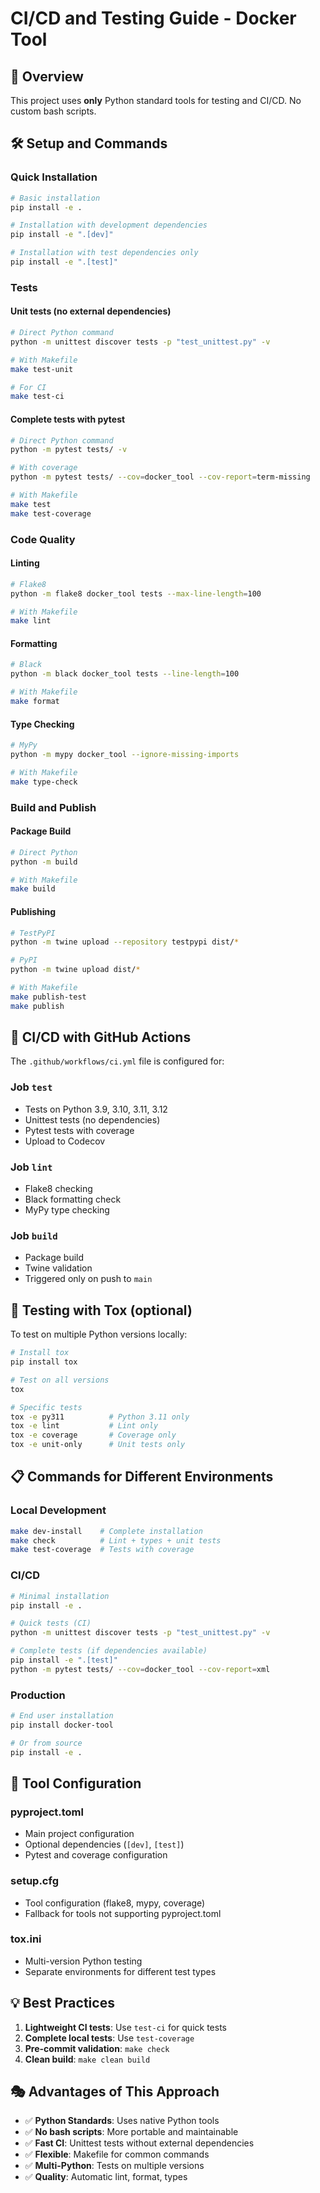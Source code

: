 # CI/CD and Testing Guide - Docker Tool

## 🎯 Overview

This project uses **only** Python standard tools for testing and CI/CD. No custom bash scripts.

## 🛠 Setup and Commands

### Quick Installation
```bash
# Basic installation
pip install -e .

# Installation with development dependencies
pip install -e ".[dev]"

# Installation with test dependencies only
pip install -e ".[test]"
```

### Tests

#### Unit tests (no external dependencies)
```bash
# Direct Python command
python -m unittest discover tests -p "test_unittest.py" -v

# With Makefile
make test-unit

# For CI
make test-ci
```

#### Complete tests with pytest
```bash
# Direct Python command
python -m pytest tests/ -v

# With coverage
python -m pytest tests/ --cov=docker_tool --cov-report=term-missing

# With Makefile
make test
make test-coverage
```

### Code Quality

#### Linting
```bash
# Flake8
python -m flake8 docker_tool tests --max-line-length=100

# With Makefile
make lint
```

#### Formatting
```bash
# Black
python -m black docker_tool tests --line-length=100

# With Makefile
make format
```

#### Type Checking
```bash
# MyPy
python -m mypy docker_tool --ignore-missing-imports

# With Makefile
make type-check
```

### Build and Publish

#### Package Build
```bash
# Direct Python
python -m build

# With Makefile
make build
```

#### Publishing
```bash
# TestPyPI
python -m twine upload --repository testpypi dist/*

# PyPI
python -m twine upload dist/*

# With Makefile
make publish-test
make publish
```

## 🚀 CI/CD with GitHub Actions

The `.github/workflows/ci.yml` file is configured for:

### Job `test`
- Tests on Python 3.9, 3.10, 3.11, 3.12
- Unittest tests (no dependencies)
- Pytest tests with coverage
- Upload to Codecov

### Job `lint`
- Flake8 checking
- Black formatting check
- MyPy type checking

### Job `build`
- Package build
- Twine validation
- Triggered only on push to `main`

## 🧪 Testing with Tox (optional)

To test on multiple Python versions locally:

```bash
# Install tox
pip install tox

# Test on all versions
tox

# Specific tests
tox -e py311          # Python 3.11 only
tox -e lint           # Lint only
tox -e coverage       # Coverage only
tox -e unit-only      # Unit tests only
```

## 📋 Commands for Different Environments

### Local Development
```bash
make dev-install    # Complete installation
make check          # Lint + types + unit tests
make test-coverage  # Tests with coverage
```

### CI/CD
```bash
# Minimal installation
pip install -e .

# Quick tests (CI)
python -m unittest discover tests -p "test_unittest.py" -v

# Complete tests (if dependencies available)
pip install -e ".[test]"
python -m pytest tests/ --cov=docker_tool --cov-report=xml
```

### Production
```bash
# End user installation
pip install docker-tool

# Or from source
pip install -e .
```

## 🔧 Tool Configuration

### pyproject.toml
- Main project configuration
- Optional dependencies (`[dev]`, `[test]`)
- Pytest and coverage configuration

### setup.cfg
- Tool configuration (flake8, mypy, coverage)
- Fallback for tools not supporting pyproject.toml

### tox.ini
- Multi-version Python testing
- Separate environments for different test types

## 💡 Best Practices

1. **Lightweight CI tests**: Use `test-ci` for quick tests
2. **Complete local tests**: Use `test-coverage`
3. **Pre-commit validation**: `make check`
4. **Clean build**: `make clean build`

## 🎭 Advantages of This Approach

- ✅ **Python Standards**: Uses native Python tools
- ✅ **No bash scripts**: More portable and maintainable
- ✅ **Fast CI**: Unittest tests without external dependencies
- ✅ **Flexible**: Makefile for common commands
- ✅ **Multi-Python**: Tests on multiple versions
- ✅ **Quality**: Automatic lint, format, types
